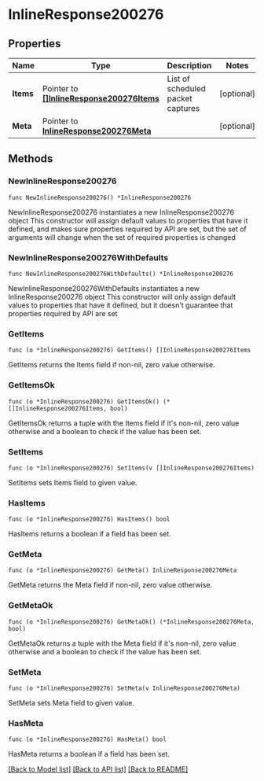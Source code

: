 # InlineResponse200276

## Properties

Name | Type | Description | Notes
------------ | ------------- | ------------- | -------------
**Items** | Pointer to [**[]InlineResponse200276Items**](InlineResponse200276Items.md) | List of scheduled packet captures | [optional] 
**Meta** | Pointer to [**InlineResponse200276Meta**](InlineResponse200276Meta.md) |  | [optional] 

## Methods

### NewInlineResponse200276

`func NewInlineResponse200276() *InlineResponse200276`

NewInlineResponse200276 instantiates a new InlineResponse200276 object
This constructor will assign default values to properties that have it defined,
and makes sure properties required by API are set, but the set of arguments
will change when the set of required properties is changed

### NewInlineResponse200276WithDefaults

`func NewInlineResponse200276WithDefaults() *InlineResponse200276`

NewInlineResponse200276WithDefaults instantiates a new InlineResponse200276 object
This constructor will only assign default values to properties that have it defined,
but it doesn't guarantee that properties required by API are set

### GetItems

`func (o *InlineResponse200276) GetItems() []InlineResponse200276Items`

GetItems returns the Items field if non-nil, zero value otherwise.

### GetItemsOk

`func (o *InlineResponse200276) GetItemsOk() (*[]InlineResponse200276Items, bool)`

GetItemsOk returns a tuple with the Items field if it's non-nil, zero value otherwise
and a boolean to check if the value has been set.

### SetItems

`func (o *InlineResponse200276) SetItems(v []InlineResponse200276Items)`

SetItems sets Items field to given value.

### HasItems

`func (o *InlineResponse200276) HasItems() bool`

HasItems returns a boolean if a field has been set.

### GetMeta

`func (o *InlineResponse200276) GetMeta() InlineResponse200276Meta`

GetMeta returns the Meta field if non-nil, zero value otherwise.

### GetMetaOk

`func (o *InlineResponse200276) GetMetaOk() (*InlineResponse200276Meta, bool)`

GetMetaOk returns a tuple with the Meta field if it's non-nil, zero value otherwise
and a boolean to check if the value has been set.

### SetMeta

`func (o *InlineResponse200276) SetMeta(v InlineResponse200276Meta)`

SetMeta sets Meta field to given value.

### HasMeta

`func (o *InlineResponse200276) HasMeta() bool`

HasMeta returns a boolean if a field has been set.


[[Back to Model list]](../README.md#documentation-for-models) [[Back to API list]](../README.md#documentation-for-api-endpoints) [[Back to README]](../README.md)


